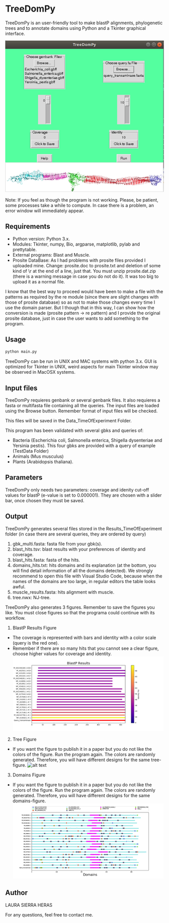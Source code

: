 # TreeDomPy
TreeDomPy is an user-friendly tool to make blastP alignments, phylogenetic trees and to annotate domains using Python and a Tkinter graphical interface.

![alt text](https://raw.githubusercontent.com/Laura-Sierra/TreeDomPy/images/0_window.png)

Note: If you feel as though the program is not working. Please, be patient, some processes take a while to compute. In case there is a problem, an error window will immediately appear.
## Requirements
  - Python version: Python 3.x.
  - Modules: Tkinter, numpy, Bio, argparse, matplotlib, pylab and prettytable.
  - External programs: Blast and Muscle.
  - Prosite DataBase: As I had problems with prosite files provided I uploaded mine. Change: prosite.doc to prosite.txt and deletion of some kind of \r at the end of a line, just that. You must unzip prosite.dat.zip (there is a warning message in case you do not do it). It was too big to upload it as a normal file.

I know that the best way to proceed would have been to make a file with the patterns as required by the re module (since there are slight changes with those of prosite database) so as not to make those changes every time I use the domain parser. But I though that in this way, I can show how the conversion is made (prosite pattern -> re pattern) and I provide the original prosite database, just in case the user wants to add something to the program.

## Usage

```sh
python main.py
```
TreeDomPy can be run in UNIX and MAC systems with python 3.x. GUI is optimized for Tkinter in UNIX, weird aspects for main Tkinter window may be observed in MacOSX systems.

## Input files
TreeDomPy requieres genbank or several genbank files. It also requieres a fasta or multifasta file containing all the queries. The input files are loaded using the Browse button. Remember format of input files will be checked.

This files will be saved in the Data_TimeOfExperiment Folder.

This program has been validated with several gbks and queries of:
  - Bacteria (Escherichia coli, Salmonella enterica, Shigella dysenteriae and Yersinia pestis). This four gbks are provided with a query of example (TestData Folder)
  - Animals (Mus musculus)
  - Plants (Arabidopsis thaliana).

## Parameters
TreeDomPy only needs two parameters: coverage and idenity cut-off values for blastP (e-value is set to 0.000001). They are chosen with a slider bar, once chosen they must be saved. 

## Output
TreeDomPy generates several files stored in the Results_TimeOfExperiment folder (in case there are several queries, they are ordered by query)
1. gbk_multi.fasta: fasta file from your gbk(s).
2. blast_hits.tsv: blast results with your preferences of identity and coverage.
3. blast_hits.fasta: fasta of the hits.
4. domains_hits.txt: hits domains and its explanation (at the bottom, you will find detail information of all the domains detected). We strongly recommend to open this file with Visual Studio Code, because when the names of the domains are too large, in regular editors the table looks awful.
5. muscle_results.fasta: hits alignment with muscle.
6. tree.nwx: NJ-tree.

TreeDomPy also generates 3 figures.
Remember to save the figures you like. You must close figures so that the programa could continue with its workflow.
1. BlastP Results Figure
  - The coverage is represented with bars and identity with a color scale (query is the red one).
  - Remember if there are so many hits that you cannot see a clear figure, choose higher values for coverage and identity.
![alt text](https://raw.githubusercontent.com/Laura-Sierra/TreeDomPy/images/1_blast.png)
2. Tree Figure

  - If you want the figure to publish it in a paper but you do not like the colors of the figure. Run the program again. The colors are randomly generated. Therefore, you will have different designs for the same tree-figure.
![alt text](https://raw.githubusercontent.com/Laura-Sierra/TreeDomPy/images/2treeNJ.png)

3. Domains Figure

  - If you want the figure to publish it in a paper but you do not like the colors of the figure. Run the program again. The colors are randomly generated. Therefore, you will have different designs for the same domains-figure.
![alt text](https://raw.githubusercontent.com/Laura-Sierra/TreeDomPy/images/3_domains.png)


## Author
LAURA SIERRA HERAS

For any questions, feel free to contact me.
